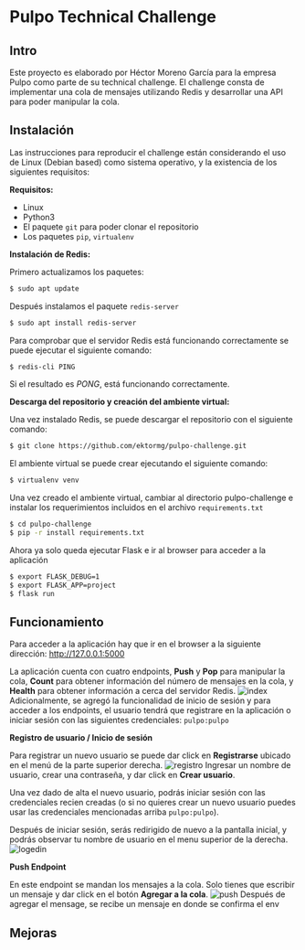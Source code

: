# Pulpo Technical Challenge

## Intro

Este proyecto es elaborado por Héctor Moreno García para la empresa Pulpo como parte de su technical challenge. El challenge consta de implementar una cola de mensajes utilizando Redis y desarrollar una API para poder manipular la cola.

## Instalación

Las instrucciones para reproducir el challenge están considerando el uso de Linux (Debian based) como sistema operativo, y la existencia de los siguientes requisitos:

**Requisitos:**
* Linux
* Python3
* El paquete ```git``` para poder clonar el repositorio
* Los paquetes ```pip```, ```virtualenv```

**Instalación de Redis:**

Primero actualizamos los paquetes:
```bash
$ sudo apt update
```
Después instalamos el paquete ```redis-server```
```bash
$ sudo apt install redis-server
```
Para comprobar que el servidor Redis está funcionando correctamente se puede ejecutar el siguiente comando:
```bash
$ redis-cli PING
```
Si el resultado es *PONG*, está funcionando correctamente.

**Descarga del repositorio y creación del ambiente virtual:**

Una vez instalado Redis, se puede descargar el repositorio con el siguiente comando:
```bash
$ git clone https://github.com/ektormg/pulpo-challenge.git
```
El ambiente virtual se puede crear ejecutando el siguiente comando:
```bash
$ virtualenv venv
```
Una vez creado el ambiente virtual, cambiar al directorio pulpo-challenge e instalar los requerimientos incluidos en el archivo ```requirements.txt```
```bash
$ cd pulpo-challenge
$ pip -r install requirements.txt
```
Ahora ya solo queda ejecutar Flask e ir al browser para acceder a la aplicación
```bash
$ export FLASK_DEBUG=1
$ export FLASK_APP=project
$ flask run
```

## Funcionamiento

Para acceder a la aplicación hay que ir en el browser a la siguiente dirección: http://127.0.0.1:5000

La aplicación cuenta con cuatro endpoints,  **Push** y **Pop** para manipular la cola, **Count** para obtener información del número de mensajes en la cola, y **Health** para obtener información a cerca del servidor Redis.
![index](https://user-images.githubusercontent.com/64225038/202304068-65e5c9c5-18bd-4bfe-a3f2-c5607d099d6a.png)
Adicionalmente, se agregó la funcionalidad de inicio de sesión y para acceder a los endpoints, el usuario tendrá que registrare en la aplicación o iniciar sesión con las siguientes credenciales: ```pulpo:pulpo```


**Registro de usuario / Inicio de sesión**

Para registrar un nuevo usuario se puede dar click en **Registrarse** ubicado en el menú de la parte superior derecha.
![registro](https://user-images.githubusercontent.com/64225038/202305822-3cf20cd3-5fb3-443b-a1b1-58fa302825b2.png)
Ingresar un nombre de usuario, crear una contraseña, y dar click en **Crear usuario**.

Una vez dado de alta el nuevo usuario, podrás iniciar sesión con las credenciales recien creadas (o si no quieres crear un nuevo usuario puedes usar las credenciales mencionadas arriba ```pulpo:pulpo```).

Después de iniciar sesión, serás redirigido de nuevo a la pantalla inicial, y podrás observar tu nombre de usuario en el menu superior de la derecha.
![logedin](https://user-images.githubusercontent.com/64225038/202308983-a5e4b808-df10-4575-899f-df04f40c7f1e.png)


**Push Endpoint**

En este endpoint se mandan los mensajes a la cola. Solo tienes que escribir un mensaje y dar click en el botón **Agregar a la cola**.
![push](https://user-images.githubusercontent.com/64225038/202311544-c4fac59b-3390-4a9b-9cc5-f17f7478b193.png)
Después de agregar el mensage, se recibe un mensaje en donde se confirma el env


## Mejoras



